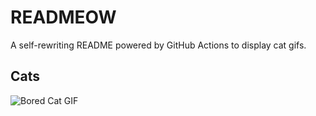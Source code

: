 # READMEOW

A self-rewriting README powered by GitHub Actions to display cat gifs.

## Cats

![Bored Cat GIF](https://media1.giphy.com/media/v1.Y2lkPTlhY2QwMmRheDkxN244aDFtbjlrZHBrZmRjZzVuODNiM2tncmF6dnY4cGE4eGM4cCZlcD12MV9naWZzX3NlYXJjaCZjdD1n/mlvseq9yvZhba/200.gif)
